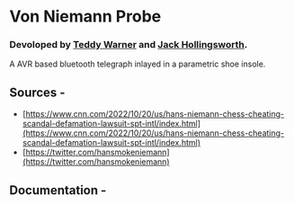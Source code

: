 # Von Niemann Probe
### Devoloped by [Teddy Warner](https://teddywarner.org/About-Me/about/) and [Jack Hollingsworth](http://fabacademy.org/2021/labs/charlotte/students/jack-hollingsworth/about/).

A AVR based bluetooth telegraph inlayed in a parametric shoe insole. 

## Sources -
 - [https://www.cnn.com/2022/10/20/us/hans-niemann-chess-cheating-scandal-defamation-lawsuit-spt-intl/index.html](https://www.cnn.com/2022/10/20/us/hans-niemann-chess-cheating-scandal-defamation-lawsuit-spt-intl/index.html)
 - [https://twitter.com/hansmokeniemann](https://twitter.com/hansmokeniemann)

## Documentation -
